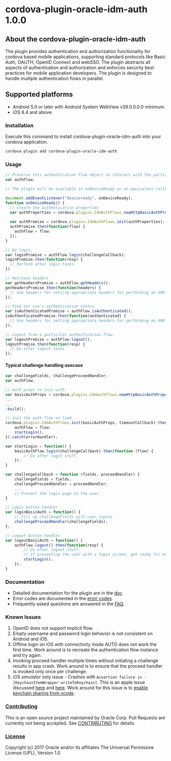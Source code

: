 # cordova-plugin-oracle-idm-auth 1.0.0

## About the cordova-plugin-oracle-idm-auth
The plugin provides authentication and authorization functionality for cordova based mobile applications, 
supporting standard protocols like Basic Auth, OAUTH, OpenID Connect and webSSO. 
The plugin abstracts all aspects of authentication and authorization and enforces security best practices for mobile application developers.
The plugin is designed to handle multiple authentication flows in parallel.

## Supported platforms
- Android 5.0 or later with Android System WebView v39.0.0.0.0 minimum.
- iOS 8.4 and above.

### Installation
Execute this command to install cordova-plugin-oracle-idm-auth into your cordova application. 

```bash
cordova plugin add cordova-plugin-oracle-idm-auth
```

### Usage
```js
// Preserve this authentication flow object to interact with the particular flow.
var authFlow;

// The plugin will be available in onDeviceReady or an equivalent callback which is executed after the application is loaded by the device.

document.addEventListener("deviceready", onDeviceReady);
function onDeviceReady() {
  // Create the authentication properties
  var authProperties = cordova.plugins.IdmAuthFlows.newHttpBasicAuthPropertiesBuilder(...).build();
  
  var authPromise = cordova.plugins.IdmAuthFlows.init(authProperties);
  authPromise.then(function(flow) {
    authFlow = flow;
  });
}

// Do login.
var loginPromise = authFlow.login(challengeCallback);
loginPromise.then(function(resp) {
  // Perform after login tasks.
})

// Retrieve headers
var getHeadersPromise = authFlow.getHeaders();
getHeadersPromise.then(function(headers) {
  // Use headers for setting appropriate headers for performing an XHR request.
});

// Find our use's authentication status.
var isAuthenticatedPromise = authFlow.isAuthenticated();
isAuthenticatedPromise.then(function(authenticated) {
  // Use headers for setting appropriate headers for performing an XHR request.
});

// Logout from a particular authentication flow.
var logoutPromise = authFlow.logout();
logoutPromise.then(function(resp) {
  // Do after logout tasks
});
```

#### Typical challenge handling usecase
```js
var challengeFields, challengeProceedHandler;
var authFlow;

// Auth props to init with.
var basicAuthProps = cordova.plugins.IdmAuthFlows.newHttpBasicAuthPropertiesBuilder(...)
...
...
.build();

// Init the auth flow on load.
cordova.plugins.IdmAuthFlows.init(basicAuthProps, timeoutCallback).then(function (flow) {
    authFlow = flow;
    startLogin();
}).catch(errorHandler);

var startLogin = function() {
    basicAuthFlow.login(challengeCallback).then(function (flow) {
        // Do after login stuff.
    });
}

var challengeCallback = function (fields, proceedHandler) {
    challengeFields = fields;
    challengeProceedHandler = proceedHandler;
    ... 
    // Present the login page to the user.
}

// Login button handler 
var loginBasicAuth = function() {
    // Fill up challengeFields with user inputs.
    challengeProceedHandler(challengeFields);
};

// Logout button handler
var logoutBasicAuth = function() {
    authFlow.logout().then(function(resp) {
        // Do after logout stuff.
        // If presenting the user with a login screen, get ready for next login
        startLogin();
    });
}    
```

### Documentation
- Detailed documentation for the plugin are in the [doc](docs/plugin.md).
- Error codes are documented in the [error codes](docs/error-codes.md).
- Frequently asked questions are answered in the [FAQ](docs/faq.md).

### Known Issues
1. OpenID does not support implicit flow.
1. Empty username and password login behavior is not consistent on Android and iOS.
1. Offline login on iOS with connectivity mode AUTO does not work the first time. Work around is to recreate the authentication flow instance and try again. 
1. Invoking proceed handler multiple times without initiating a challenge results in app crash. Work around is to ensure that the proceed handler is invoked only once per challenge.
1. iOS simulator only issue - Crashes with ```Assertion failure in -[KeychainItemWrapper writeToKeychain]```. This is an apple issue discussed [here](https://stackoverflow.com/questions/39561041/keychainitemwrapper-crash-on-ios10) and [here](https://forums.developer.apple.com/thread/51071). Work around for this issue is to [enable keychain sharing from xcode](https://developer.apple.com/library/content/documentation/IDEs/Conceptual/AppDistributionGuide/AddingCapabilities/AddingCapabilities.html).


### [Contributing](CONTRIBUTING.md)
This is an open source project maintained by Oracle Corp. Pull Requests are currently not being accepted. See [CONTRIBUTING](CONTRIBUTING.md) for details.

### [License](LICENSE.md)
Copyright (c) 2017 Oracle and/or its affiliates
The Universal Permissive License (UPL), Version 1.0
